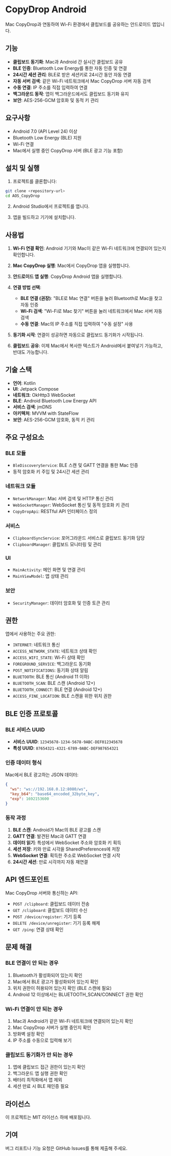 # CopyDrop Android

Mac CopyDrop과 연동하여 Wi-Fi 환경에서 클립보드를 공유하는 안드로이드 앱입니다.

## 기능

- **클립보드 동기화**: Mac과 Android 간 실시간 클립보드 공유
- **BLE 인증**: Bluetooth Low Energy를 통한 자동 인증 및 연결
- **24시간 세션 관리**: BLE로 받은 세션키로 24시간 동안 자동 연결
- **자동 서버 검색**: 같은 Wi-Fi 네트워크에서 Mac CopyDrop 서버 자동 검색
- **수동 연결**: IP 주소를 직접 입력하여 연결
- **백그라운드 동작**: 앱이 백그라운드에서도 클립보드 동기화 유지
- **보안**: AES-256-GCM 암호화 및 동적 키 관리

## 요구사항

- Android 7.0 (API Level 24) 이상
- Bluetooth Low Energy (BLE) 지원
- Wi-Fi 연결
- Mac에서 실행 중인 CopyDrop 서버 (BLE 광고 기능 포함)

## 설치 및 실행

1. 프로젝트를 클론합니다:
```bash
git clone <repository-url>
cd AOS_CopyDrop
```

2. Android Studio에서 프로젝트를 엽니다.

3. 앱을 빌드하고 기기에 설치합니다.

## 사용법

1. **Wi-Fi 연결 확인**: Android 기기와 Mac이 같은 Wi-Fi 네트워크에 연결되어 있는지 확인합니다.

2. **Mac CopyDrop 실행**: Mac에서 CopyDrop 앱을 실행합니다.

3. **안드로이드 앱 실행**: CopyDrop Android 앱을 실행합니다.

4. **연결 방법 선택**: 
   - **BLE 연결 (권장)**: "BLE로 Mac 연결" 버튼을 눌러 Bluetooth로 Mac을 찾고 자동 인증
   - **Wi-Fi 검색**: "Wi-Fi로 Mac 찾기" 버튼을 눌러 네트워크에서 Mac 서버 자동 검색
   - **수동 연결**: Mac의 IP 주소를 직접 입력하여 "수동 설정" 사용

5. **동기화 시작**: 연결이 성공하면 자동으로 클립보드 동기화가 시작됩니다.

6. **클립보드 공유**: 이제 Mac에서 복사한 텍스트가 Android에서 붙여넣기 가능하고, 반대도 가능합니다.

## 기술 스택

- **언어**: Kotlin
- **UI**: Jetpack Compose
- **네트워크**: OkHttp3 WebSocket
- **BLE**: Android Bluetooth Low Energy API
- **서비스 검색**: jmDNS
- **아키텍처**: MVVM with StateFlow
- **보안**: AES-256-GCM 암호화, 동적 키 관리

## 주요 구성요소

### BLE 모듈
- `BleDiscoveryService`: BLE 스캔 및 GATT 연결을 통한 Mac 인증
- 동적 암호화 키 주입 및 24시간 세션 관리

### 네트워크 모듈
- `NetworkManager`: Mac 서버 검색 및 HTTP 통신 관리
- `WebSocketManager`: WebSocket 통신 및 동적 암호화 키 관리
- `CopyDropApi`: RESTful API 인터페이스 정의

### 서비스
- `ClipboardSyncService`: 포어그라운드 서비스로 클립보드 동기화 담당
- `ClipboardManager`: 클립보드 모니터링 및 관리

### UI
- `MainActivity`: 메인 화면 및 연결 관리
- `MainViewModel`: 앱 상태 관리

### 보안
- `SecurityManager`: 데이터 암호화 및 인증 토큰 관리

## 권한

앱에서 사용하는 주요 권한:

- `INTERNET`: 네트워크 통신
- `ACCESS_NETWORK_STATE`: 네트워크 상태 확인
- `ACCESS_WIFI_STATE`: Wi-Fi 상태 확인
- `FOREGROUND_SERVICE`: 백그라운드 동기화
- `POST_NOTIFICATIONS`: 동기화 상태 알림
- `BLUETOOTH`: BLE 통신 (Android 11 이하)
- `BLUETOOTH_SCAN`: BLE 스캔 (Android 12+)
- `BLUETOOTH_CONNECT`: BLE 연결 (Android 12+)
- `ACCESS_FINE_LOCATION`: BLE 스캔을 위한 위치 권한

## BLE 인증 프로토콜

### BLE 서비스 UUID
- **서비스 UUID**: `12345678-1234-5678-9ABC-DEF012345678`
- **특성 UUID**: `87654321-4321-6789-0ABC-DEF987654321`

### 인증 데이터 형식
Mac에서 BLE 광고하는 JSON 데이터:
```json
{
  "ws": "ws://192.168.0.12:8080/ws",
  "key_b64": "base64_encoded_32byte_key",
  "exp": 1692153600
}
```

### 동작 과정
1. **BLE 스캔**: Android가 Mac의 BLE 광고를 스캔
2. **GATT 연결**: 발견된 Mac과 GATT 연결
3. **데이터 읽기**: 특성에서 WebSocket 주소와 암호화 키 획득
4. **세션 저장**: 키와 만료 시각을 SharedPreferences에 저장
5. **WebSocket 연결**: 획득한 주소로 WebSocket 연결 시작
6. **24시간 세션**: 만료 시각까지 자동 재연결

## API 엔드포인트

Mac CopyDrop 서버와 통신하는 API:

- `POST /clipboard`: 클립보드 데이터 전송
- `GET /clipboard`: 클립보드 데이터 수신
- `POST /device/register`: 기기 등록
- `DELETE /device/unregister`: 기기 등록 해제
- `GET /ping`: 연결 상태 확인

## 문제 해결

### BLE 연결이 안 되는 경우
1. Bluetooth가 활성화되어 있는지 확인
2. Mac에서 BLE 광고가 활성화되어 있는지 확인
3. 위치 권한이 허용되어 있는지 확인 (BLE 스캔에 필요)
4. Android 12 이상에서는 BLUETOOTH_SCAN/CONNECT 권한 확인

### Wi-Fi 연결이 안 되는 경우
1. Mac과 Android가 같은 Wi-Fi 네트워크에 연결되어 있는지 확인
2. Mac CopyDrop 서버가 실행 중인지 확인
3. 방화벽 설정 확인
4. IP 주소를 수동으로 입력해 보기

### 클립보드 동기화가 안 되는 경우
1. 앱에 클립보드 접근 권한이 있는지 확인
2. 백그라운드 앱 실행 권한 확인
3. 배터리 최적화에서 앱 제외
4. 세션 만료 시 BLE 재인증 필요

## 라이선스

이 프로젝트는 MIT 라이선스 하에 배포됩니다.

## 기여

버그 리포트나 기능 요청은 GitHub Issues를 통해 제출해 주세요.
